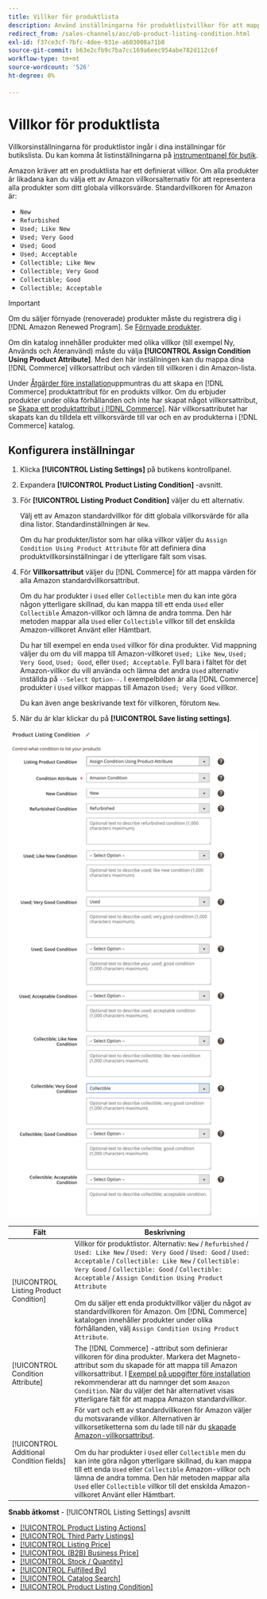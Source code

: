 ```yaml
---
title: Villkor för produktlista
description: Använd inställningarna för produktlistvillkor för att mappa dina Commerce-produkter till ett Amazon-produktvillkor, till exempel"Nytt" eller"Renoverat".
redirect_from: /sales-channels/asc/ob-product-listing-condition.html
exl-id: f37ce3cf-7bfc-4dee-931e-a603008a71b8
source-git-commit: b63e2cfb9c7ba7cc169a6eec954abe782d112c6f
workflow-type: tm+mt
source-wordcount: '526'
ht-degree: 0%

---
```


# Villkor för produktlista

Villkorsinställningarna för produktlistor ingår i dina inställningar för butikslista. Du kan komma åt listinställningarna på [instrumentpanel för butik](./amazon-store-dashboard.md).

Amazon kräver att en produktlista har ett definierat villkor. Om alla produkter är likadana kan du välja ett av Amazon villkorsalternativ för att representera alla produkter som ditt globala villkorsvärde. Standardvillkoren för Amazon är:

- `New`
- `Refurbished`
- `Used; Like New`
- `Used; Very Good`
- `Used; Good`
- `Used; Acceptable`
- `Collectible; Like New`
- `Collectible; Very Good`
- `Collectible; Good`
- `Collectible; Acceptable`

>[!IMPORTANT]
>
>Om du säljer förnyade (renoverade) produkter måste du registrera dig i [!DNL Amazon Renewed Program]. Se [Förnyade produkter](./renewed-products.md).

Om din katalog innehåller produkter med olika villkor (till exempel Ny, Används och Återanvänd) måste du välja **[!UICONTROL Assign Condition Using Product Attribute]**. Med den här inställningen kan du mappa dina [!DNL Commerce] villkorsattribut och värden till villkoren i din Amazon-lista.

Under [Åtgärder före installation](./amazon-pre-setup-tasks.md)uppmuntras du att skapa en [!DNL Commerce] produktattribut för en produkts villkor. Om du erbjuder produkter under olika förhållanden och inte har skapat något villkorsattribut, se [Skapa ett produktattribut i [!DNL Commerce]](./ob-creating-magento-attributes.md). När villkorsattributet har skapats kan du tilldela ett villkorsvärde till var och en av produkterna i [!DNL Commerce] katalog.

## Konfigurera inställningar

1. Klicka **[!UICONTROL Listing Settings]** på butikens kontrollpanel.

1. Expandera **[!UICONTROL Product Listing Condition]** -avsnitt.

1. För **[!UICONTROL Listing Product Condition]** väljer du ett alternativ.

   Välj ett av Amazon standardvillkor för ditt globala villkorsvärde för alla dina listor. Standardinställningen är `New`.

   Om du har produkter/listor som har olika villkor väljer du `Assign Condition Using Product Attribute` för att definiera dina produktvillkorsinställningar i de ytterligare fält som visas.

1. För **Villkorsattribut** väljer du [!DNL Commerce] för att mappa värden för alla Amazon standardvillkorsattribut.

   Om du har produkter i `Used` eller `Collectible` men du kan inte göra någon ytterligare skillnad, du kan mappa till ett enda `Used` eller `Collectible` Amazon-villkor och lämna de andra tomma. Den här metoden mappar alla `Used` eller `Collectible` villkor till det enskilda Amazon-villkoret Använt eller Hämtbart.

   Du har till exempel en enda `Used` villkor för dina produkter. Vid mappning väljer du om du vill mappa till Amazon-villkoret `Used; Like New`, `Used; Very Good`, `Used; Good`, eller `Used; Acceptable`. Fyll bara i fältet för det Amazon-villkor du vill använda och lämna det andra `Used` alternativ inställda på `--Select Option--`. I exempelbilden är alla [!DNL Commerce] produkter i `Used` villkor mappas till Amazon `Used; Very Good` villkor.

   Du kan även ange beskrivande text för villkoren, förutom `New`.

1. När du är klar klickar du på **[!UICONTROL Save listing settings]**.

![Villkor för produktlista](assets/amazon-product-listing-condition.png)

| Fält | Beskrivning |
|---|---|
| [!UICONTROL Listing Product Condition] | Villkor för produktlistor. Alternativ: `New` / `Refurbished` / `Used: Like New` / `Used: Very Good` / `Used: Good` / `Used: Acceptable` / `Collectible: Like New` / `Collectible: Very Good` / `Collectible: Good` / `Collectible: Acceptable` / `Assign Condition Using Product Attribute`<br><br>Om du säljer ett enda produktvillkor väljer du något av standardvillkoren för Amazon. Om [!DNL Commerce] katalogen innehåller produkter under olika förhållanden, välj `Assign Condition Using Product Attribute`. |
| [!UICONTROL Condition Attribute] | The [!DNL Commerce] -attribut som definierar villkoren för dina produkter. Markera det Magneto-attribut som du skapade för att mappa till Amazon villkorsattribut. I [Exempel på uppgifter före installation](./ob-creating-magento-attributes.md) rekommenderar att du namnger det som `Amazon Condition`. När du väljer det här alternativet visas ytterligare fält för att mappa Amazon standardvillkor. |
| [!UICONTROL Additional Condition fields] | För vart och ett av standardvillkoren för Amazon väljer du motsvarande villkor. Alternativen är villkorsetiketterna som du lade till när du [skapade Amazon-villkorsattribut](./ob-creating-magento-attributes.md).<br><br>Om du har produkter i `Used` eller `Collectible` men du kan inte göra någon ytterligare skillnad, du kan mappa till ett enda `Used` eller `Collectible` Amazon-villkor och lämna de andra tomma. Den här metoden mappar alla `Used` eller `Collectible` villkor till det enskilda Amazon-villkoret Använt eller Hämtbart. |

**Snabb åtkomst** - [!UICONTROL Listing Settings] avsnitt

- [[!UICONTROL Product Listing Actions]](./product-listing-actions.md)
- [[!UICONTROL Third Party Listings]](./third-party-listing-settings.md)
- [[!UICONTROL Listing Price]](./listing-price.md)
- [[!UICONTROL (B2B) Business Price]](./business-pricing.md)
- [[!UICONTROL Stock / Quantity]](./stock-quantity.md)
- [[!UICONTROL Fulfilled By]](./fulfilled-by.md)
- [[!UICONTROL Catalog Search]](./catalog-search.md)
- [[!UICONTROL Product Listing Condition]](./product-listing-condition.md)

